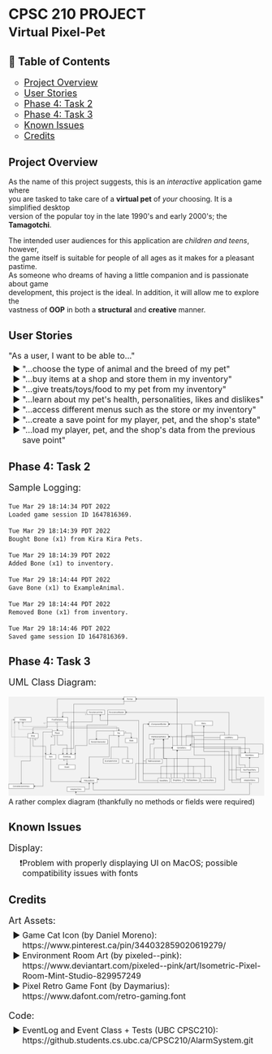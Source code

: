 # CPSC 210 PROJECT <br><span style="font-size:24px">Virtual Pixel-Pet</span>

## 📖 Table of Contents
<ul style="font-size:18px;list-style-type:circle">
    <li><a href="#project-overview">Project Overview</a></li>
    <li><a href="#user-stories">User Stories</a></li>
    <li><a href="#phase-4-task-2">Phase 4: Task 2</a></li>
    <li><a href="#phase-4-task-3">Phase 4: Task 3</a></li>
    <li><a href="#known-issues">Known Issues</a></li>
    <li><a href="#credits">Credits</a></li>
</ul>

## Project Overview

As the name of this project suggests, this is an *interactive* application game where   
you are tasked to take care of a **virtual pet** of *your* choosing. It is a simplified desktop    
version of the popular toy in the late 1990's and early 2000's; the **Tamagotchi**.

The intended user audiences for this application are *children and teens*, however,   
the game itself is suitable for people of all ages as it makes for a pleasant pastime.  
As someone who dreams of having a little companion and is passionate about game     
development, this project is the ideal. In addition, it will allow me to explore the    
vastness of **OOP** in both a **structural** and **creative** manner.

## User Stories

<p style="font-size:16px;">"As a user, I want to be able to..."</p>
<ul style="font-size:16px;list-style-type:'► ';margin-top:-10px;">
    <li>"...choose the type of animal and the breed of my pet"</li>
    <li>"...buy items at a shop and store them in my inventory"</li>
    <li>"...give treats/toys/food to my pet from my inventory"</li>
    <li>"...learn about my pet's health, personalities, likes and dislikes"</li>
    <li>"...access different menus such as the store or my inventory"</li>
    <li>"...create a save point for my player, pet, and the shop's state"</li>
    <li>"...load my player, pet, and the shop's data from the previous save point"</li>

[//]: # (    <li>"...earn in-game money"</li>)
</ul>

## Phase 4: Task 2

<p style="font-size:18px;">Sample Logging:</p>

```
Tue Mar 29 18:14:34 PDT 2022
Loaded game session ID 1647816369.

Tue Mar 29 18:14:39 PDT 2022
Bought Bone (x1) from Kira Kira Pets.

Tue Mar 29 18:14:39 PDT 2022
Added Bone (x1) to inventory.

Tue Mar 29 18:14:44 PDT 2022
Gave Bone (x1) to ExampleAnimal.

Tue Mar 29 18:14:44 PDT 2022
Removed Bone (x1) from inventory.

Tue Mar 29 18:14:46 PDT 2022
Saved game session ID 1647816369.
```

## Phase 4: Task 3

<p style="font-size:18px;">UML Class Diagram:</p>
<img src="data/Project4Task3Diagram.png">
A rather complex diagram (thankfully no methods or fields were required)

## Known Issues

<p style="font-size:18px;">Display:</p>
<ul style="font-size:16px;list-style-type:'❗';margin-top:-10px;">
    <li>Problem with properly displaying UI on MacOS; possible compatibility issues with fonts</li>
</ul>

## Credits

<p style="font-size:18px;">Art Assets:</p>
<ul style="font-size:16px;list-style-type:'► ';margin-top:-10px;">
    <li>Game Cat Icon (by Daniel Moreno): <br>
https://www.pinterest.ca/pin/344032859020619279/</li>
    <li>Environment Room Art (by pixeled--pink): <br>
https://www.deviantart.com/pixeled--pink/art/Isometric-Pixel-Room-Mint-Studio-829957249</li>
    <li>Pixel Retro Game Font (by Daymarius): <br>
https://www.dafont.com/retro-gaming.font</li>
</ul>

<p style="font-size:18px;">Code:</p>
<ul style="font-size:16px;list-style-type:'► ';margin-top:-10px;">
    <li>EventLog and Event Class + Tests (UBC CPSC210): <br>
https://github.students.cs.ubc.ca/CPSC210/AlarmSystem.git</li>
</ul>